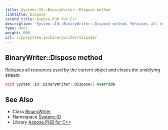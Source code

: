 ```yaml
---
title: System::IO::BinaryWriter::Dispose method
linktitle: Dispose
second_title: Aspose.PUB for C++
description: 'System::IO::BinaryWriter::Dispose method. Releases all resources used by the current object and closes the undelying stream in C++.'
type: docs
weight: 600
url: /cpp/system.io/binarywriter/dispose/
---
```

## BinaryWriter::Dispose method


Releases all resources used by the current object and closes the undelying stream.

```cpp
void System::IO::BinaryWriter::Dispose() override
```

## See Also

* Class [BinaryWriter](../)
* Namespace [System::IO](../../)
* Library [Aspose.PUB for C++](../../../)
